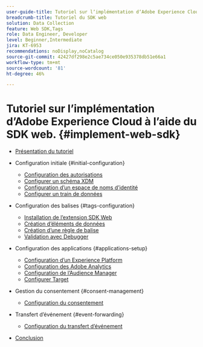 ```yaml
---
user-guide-title: Tutoriel sur lʼimplémentation dʼAdobe Experience Cloud à lʼaide du SDK web
breadcrumb-title: Tutoriel du SDK web
solution: Data Collection
feature: Web SDK,Tags
role: Data Engineer, Developer
level: Beginner,Intermediate
jira: KT-6953
recommendations: noDisplay,noCatalog
source-git-commit: 42427df298e2c5ae734ce050e935378db51e66a1
workflow-type: tm+mt
source-wordcount: '81'
ht-degree: 46%

---
```



# Tutoriel sur lʼimplémentation dʼAdobe Experience Cloud à lʼaide du SDK web. {#implement-web-sdk}

+ [Présentation du tutoriel](overview.md)
+ Configuration initiale {#initial-configuration}
   + [Configuration des autorisations](configure-permissions.md)
   + [Configurer un schéma XDM](configure-schemas.md)
   + [Configuration d’un espace de noms d’identité](configure-identities.md)
   + [Configurer un train de données](configure-datastream.md)

+ Configuration des balises {#tags-configuration}
   + [Installation de l’extension SDK Web](install-web-sdk.md)
   + [Création d’éléments de données](create-data-elements.md)
   + [Création d’une règle de balise](create-tag-rule.md)
   + [Validation avec Debugger](validate-with-debugger.md)

+ Configuration des applications {#applications-setup}
   + [Configuration d’un Experience Platform](setup-experience-platform.md)
   + [Configuration des Adobe Analytics](setup-analytics.md)
   + [Configuration de l’Audience Manager](setup-audience-manager.md)
   + [Configurer Target](setup-target.md)

+ Gestion du consentement {#consent-management}
   + [Configuration du consentement](setup-consent.md)

+ Transfert dʼévénement {#event-forwarding}
   + [Configuration du transfert d’événement](setup-event-forwarding.md)

+ [Conclusion](conclusion.md)

